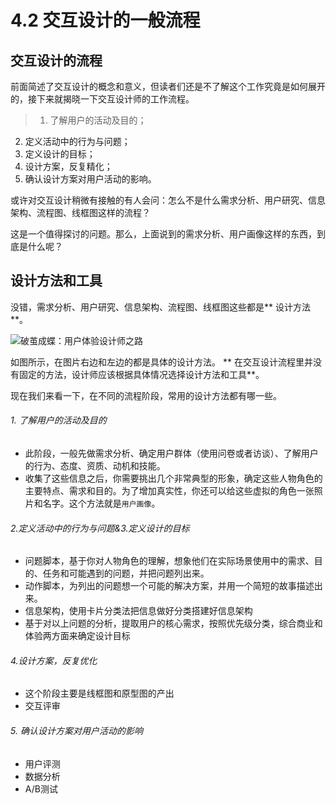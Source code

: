 # 4.2 交互设计的一般流程

## 交互设计的流程

前面简述了交互设计的概念和意义，但读者们还是不了解这个工作究竟是如何展开的，接下来就揭晓一下交互设计师的工作流程。

> 1. 了解用户的活动及目的；
2. 定义活动中的行为与问题；
3. 定义设计的目标；
4. 设计方案，反复精化；
5. 确认设计方案对用户活动的影响。


或许对交互设计稍微有接触的有人会问：怎么不是什么需求分析、用户研究、信息架构、流程图、线框图这样的流程？

这是一个值得探讨的问题。那么，上面说到的需求分析、用户画像这样的东西，到底是什么呢？

## 设计方法和工具
没错，需求分析、用户研究、信息架构、流程图、线框图这些都是** 设计方法**。

![破茧成蝶：用户体验设计师之路](http://upload-images.jianshu.io/upload_images/1705703-7888bd1a2149ecd1.png?imageMogr2/auto-orient/strip%7CimageView2/2/w/1240)

如图所示，在图片右边和左边的都是具体的设计方法。
** 在交互设计流程里并没有固定的方法，设计师应该根据具体情况选择设计方法和工具**。

现在我们来看一下，在不同的流程阶段，常用的设计方法都有哪一些。

###### 1. 了解用户的活动及目的
* 此阶段，一般先做需求分析、确定用户群体（使用问卷或者访谈）、了解用户的行为、态度、资质、动机和技能。
* 收集了这些信息之后，你需要挑出几个非常典型的形象，确定这些人物角色的主要特点、需求和目的。为了增加真实性，你还可以给这些虚拟的角色一张照片和名字。这个方法就是`用户画像`。

###### 2.定义活动中的行为与问题&3.定义设计的目标
* 问题脚本，基于你对人物角色的理解，想象他们在实际场景使用中的需求、目的、任务和可能遇到的问题，并把问题列出来。
* 动作脚本，为列出的问题想一个可能的解决方案，并用一个简短的故事描述出来。
* 信息架构，使用卡片分类法把信息做好分类搭建好信息架构
* 基于对以上问题的分析，提取用户的核心需求，按照优先级分类，综合商业和体验两方面来确定设计目标

###### 4.设计方案，反复优化
* 这个阶段主要是线框图和原型图的产出
* 交互评审

###### 5. 确认设计方案对用户活动的影响

* 用户评测
* 数据分析
* A/B测试

